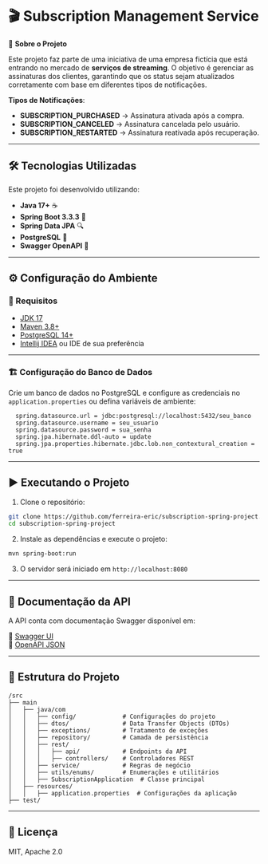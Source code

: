 # 🎬 Subscription Management Service

🚀 **Sobre o Projeto**

Este projeto faz parte de uma iniciativa de uma empresa fictícia que está entrando no mercado de **serviços de streaming**. O objetivo é gerenciar as assinaturas dos clientes, garantindo que os status sejam atualizados corretamente com base em diferentes tipos de notificações.

 **Tipos de Notificações**:
-  **SUBSCRIPTION_PURCHASED** → Assinatura ativada após a compra.
-  **SUBSCRIPTION_CANCELED** → Assinatura cancelada pelo usuário.
-  **SUBSCRIPTION_RESTARTED** → Assinatura reativada após recuperação.

---

## 🛠️ Tecnologias Utilizadas

Este projeto foi desenvolvido utilizando:

- **Java 17+** ☕  
- **Spring Boot 3.3.3** 🚀  
- **Spring Data JPA** 🔍  
- **PostgreSQL** 🐘  
- **Swagger OpenAPI** 📜  

---

## ⚙️ Configuração do Ambiente

### 🔹 Requisitos

- [JDK 17](https://www.oracle.com/java/technologies/javase/jdk17-archive-downloads.html)
- [Maven 3.8+](https://maven.apache.org/)
- [PostgreSQL 14+](https://www.postgresql.org/)
- [Intellij IDEA](https://www.jetbrains.com/idea/) ou IDE de sua preferência
---

### 🏗️ Configuração do Banco de Dados

Crie um banco de dados no PostgreSQL e configure as credenciais no `application.properties` ou defina variáveis de ambiente:

```properties
  spring.datasource.url = jdbc:postgresql://localhost:5432/seu_banco
  spring.datasource.username = seu_usuario
  spring.datasource.password = sua_senha
  spring.jpa.hibernate.ddl-auto = update
  spring.jpa.properties.hibernate.jdbc.lob.non_contextural_creation = true
```
---

## ▶️ Executando o Projeto

1. Clone o repositório:

```sh
git clone https://github.com/ferreira-eric/subscription-spring-project.git
cd subscription-spring-project
```

2. Instale as dependências e execute o projeto:

```sh
mvn spring-boot:run
```

3. O servidor será iniciado em `http://localhost:8080`

---

## 📜 Documentação da API

A API conta com documentação Swagger disponível em:

🔗 [Swagger UI](http://localhost:8080/swagger-ui.html)  
🔗 [OpenAPI JSON](http://localhost:8080/v3/api-docs)

---

## 📂 Estrutura do Projeto

```plaintext
/src
├── main
│   ├── java/com
│   │   ├── config/             # Configurações do projeto
│   │   ├── dtos/               # Data Transfer Objects (DTOs)
│   │   ├── exceptions/         # Tratamento de exceções
│   │   ├── repository/         # Camada de persistência
│   │   ├── rest/
│   │   │   ├── api/            # Endpoints da API
│   │   │   ├── controllers/    # Controladores REST
│   │   ├── service/            # Regras de negócio
│   │   ├── utils/enums/        # Enumerações e utilitários
│   │   ├── SubscriptionApplication  # Classe principal
│   ├── resources/
│   │   ├── application.properties  # Configurações da aplicação
├── test/                      
```

---


## 📜 Licença

MIT, Apache 2.0

